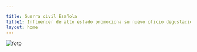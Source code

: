 ```yaml
---

title: Guerra civil Esañola
title1: Influencer de alto estado promociona su nuevo oficio degustación de helados
layout: home
---
```

![foto](![image]![image](https://github.com/user-attachments/assets/3a2d8028-fa7f-4797-9c91-359def1dc765)
)


